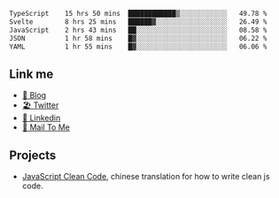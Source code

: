 <!--START_SECTION:waka-->

```txt
TypeScript    15 hrs 50 mins  ████████████▒░░░░░░░░░░░░   49.78 %
Svelte        8 hrs 25 mins   ██████▓░░░░░░░░░░░░░░░░░░   26.49 %
JavaScript    2 hrs 43 mins   ██░░░░░░░░░░░░░░░░░░░░░░░   08.58 %
JSON          1 hr 58 mins    █▓░░░░░░░░░░░░░░░░░░░░░░░   06.22 %
YAML          1 hr 55 mins    █▓░░░░░░░░░░░░░░░░░░░░░░░   06.06 %
```

<!--END_SECTION:waka-->

## Link me

- [📕 Blog](https://chris-yu.vercel.app/)
- [🏖️ Twitter](https://twitter.com/yuetong3yu)
- [🧳 Linkedin](https://www.linkedin.com/in/yuetong3yu)
- [📧 Mail To Me](mailto:yuetong3yu@gmail.com)


## Projects 

- [JavaScript Clean Code](https://js-clean-code-cn.vercel.app/), chinese translation for how to write clean js code.
